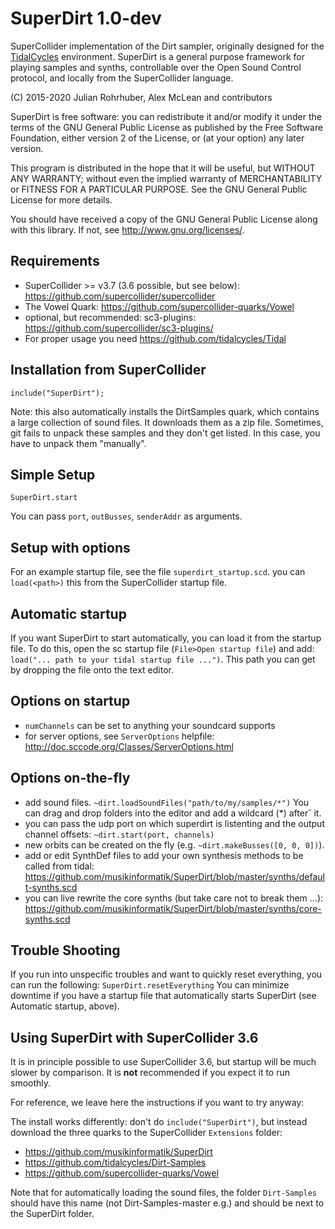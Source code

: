 
# SuperDirt 1.0-dev

SuperCollider implementation of the Dirt sampler, originally designed
for the [TidalCycles](https://github.com/tidalcycles/tidal)
environment. SuperDirt is a general purpose framework for playing
samples and synths, controllable over the Open Sound Control protocol,
and locally from the SuperCollider language.

(C) 2015-2020 Julian Rohrhuber, Alex McLean and contributors

SuperDirt is free software: you can redistribute it and/or modify it
under the terms of the GNU General Public License as published by the
Free Software Foundation, either version 2 of the License, or (at your
option) any later version.

This program is distributed in the hope that it will be useful, but
WITHOUT ANY WARRANTY; without even the implied warranty of
MERCHANTABILITY or FITNESS FOR A PARTICULAR PURPOSE.  See the GNU
General Public License for more details.

You should have received a copy of the GNU General Public License
along with this library.  If not, see <http://www.gnu.org/licenses/>.

## Requirements

* SuperCollider >= v3.7 (3.6 possible, but see below): https://github.com/supercollider/supercollider
* The Vowel Quark: https://github.com/supercollider-quarks/Vowel
* optional, but recommended: sc3-plugins: https://github.com/supercollider/sc3-plugins/
* For proper usage you need https://github.com/tidalcycles/Tidal

## Installation from SuperCollider
```
include("SuperDirt");
```
Note: this also automatically installs the DirtSamples quark, which contains a large collection of sound files. It downloads them as a zip file. Sometimes, git fails to unpack these samples and they don't get listed. In this case, you have to unpack them "manually".

## Simple Setup

`SuperDirt.start`

You can pass `port`, `outBusses`, `senderAddr` as arguments.

## Setup with options

For an example startup file, see the file `superdirt_startup.scd`. you can `load(<path>)` this from the SuperCollider startup file.

## Automatic startup
If you want SuperDirt to start automatically, you can load it from the startup file. To do this, open the sc startup file (```File>Open startup file```) and add: ```load("... path to your tidal startup file ...")```. This path you can get by dropping the file onto the text editor.


## Options on startup
- `numChannels` can be set to anything your soundcard supports
- for server options, see `ServerOptions` helpfile: http://doc.sccode.org/Classes/ServerOptions.html

## Options on-the-fly
- add sound files. `~dirt.loadSoundFiles("path/to/my/samples/*")` You can drag and drop folders into the editor and add a wildcard (*) after˘ it.
- you can pass the udp port on which superdirt is listenting and the output channel offsets: `~dirt.start(port, channels)`
- new orbits can be created on the fly (e.g. `~dirt.makeBusses([0, 0, 0])`).
- add or edit SynthDef files to add your own synthesis methods to be called from tidal: https://github.com/musikinformatik/SuperDirt/blob/master/synths/default-synths.scd
- you can live rewrite the core synths (but take care not to break them ...): https://github.com/musikinformatik/SuperDirt/blob/master/synths/core-synths.scd

## Trouble Shooting
 If you run into unspecific troubles and want to quickly reset everything, you can run the following: `SuperDirt.resetEverything`
You can minimize downtime if you have a startup file that automatically starts SuperDirt (see Automatic startup, above).


## Using SuperDirt with SuperCollider 3.6
It is in principle possible to use SuperCollider 3.6, but startup will be much slower by comparison. It is **not** recommended if you expect it to run smoothly.

For reference, we leave here the instructions if you want to try anyway:

The install works differently: don't do `include("SuperDirt")`, but instead download the three quarks to the SuperCollider `Extensions` folder:
- https://github.com/musikinformatik/SuperDirt
- https://github.com/tidalcycles/Dirt-Samples
- https://github.com/supercollider-quarks/Vowel

Note that for automatically loading the sound files, the folder `Dirt-Samples` should have this name (not Dirt-Samples-master e.g.) and should be next to the SuperDirt folder.
